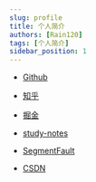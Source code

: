 ```yaml
---
slug: profile
title: 个人简介
authors: [Rain120]
tags: [个人简介]
sidebar_position: 1
---
```


<!-- <i class="profile-icon gh iconfont icon-github"></i> -->
- [Github](https://github.com/Rain120)

<!-- <i class="profile-icon zh iconfont icon-zhihu"></i> -->
- [知乎](https://www.zhihu.com/people/yan-yang-nian-hua-120/activities)

<!-- <i class="profile-icon jj iconfont icon-juejin"></i> -->
- [掘金](https://juejin.im/user/57c616496be3ff00584f54db)

<!-- <i class="profile-icon iconfont icon-blog"></i> -->
- [study-notes](https://rain120.github.io/study-notes)

<!-- <i class="profile-icon sf iconfont icon-sf"></i> -->
- [SegmentFault](https://segmentfault.com/u/rainyk1/articles)

<!-- <i class="profile-icon csdn iconfont icon-csdn"></i> -->
- [CSDN](https://blog.csdn.net/ZC_XY)























